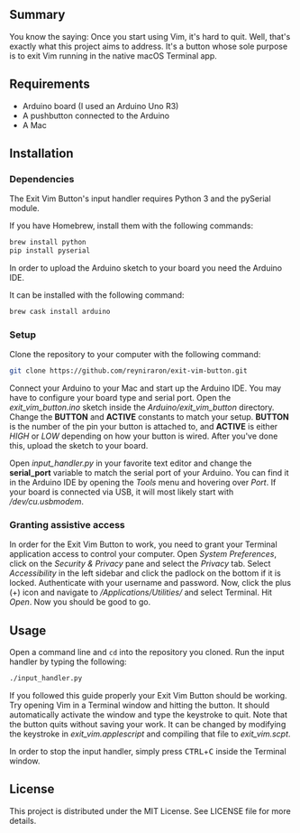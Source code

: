 ## Summary
You know the saying: Once you start using Vim, it's hard to quit. Well, that's exactly what this project aims to address. It's a button whose sole purpose is to exit Vim running in the native macOS Terminal app.

## Requirements
* Arduino board (I used an Arduino Uno R3)
* A pushbutton connected to the Arduino
* A Mac

## Installation
### Dependencies
The Exit Vim Button's input handler requires Python 3 and the pySerial module.

If you have Homebrew, install them with the following commands:
```bash
brew install python
pip install pyserial
```

In order to upload the Arduino sketch to your board you need the Arduino IDE.

It can be installed with the following command:
```bash
brew cask install arduino
```

### Setup
Clone the repository to your computer with the following command:
```bash
git clone https://github.com/reyniraron/exit-vim-button.git
```

Connect your Arduino to your Mac and start up the Arduino IDE. You may have to configure your board type and serial port. Open the *exit_vim_button.ino* sketch inside the *Arduino/exit_vim_button* directory. Change the **BUTTON** and **ACTIVE** constants to match your setup. **BUTTON** is the number of the pin your button is attached to, and **ACTIVE** is either *HIGH* or *LOW* depending on how your button is wired. After you've done this, upload the sketch to your board.

Open *input_handler.py* in your favorite text editor and change the **serial_port** variable to match the serial port of your Arduino. You can find it in the Arduino IDE by opening the *Tools* menu and hovering over *Port*. If your board is connected via USB, it will most likely start with */dev/cu.usbmodem*.

### Granting assistive access
In order for the Exit Vim Button to work, you need to grant your Terminal application access to control your computer. Open *System Preferences*, click on the *Security & Privacy* pane and select the *Privacy* tab. Select *Accessibility* in the left sidebar and click the padlock on the bottom if it is locked. Authenticate with your username and password. Now, click the plus (+) icon and navigate to */Applications/Utilities/* and select Terminal. Hit *Open*. Now you should be good to go.

## Usage
Open a command line and `cd` into the repository you cloned. Run the input handler by typing the following:
```bash
./input_handler.py
```

If you followed this guide properly your Exit Vim Button should be working. Try opening Vim in a Terminal window and hitting the button. It should automatically activate the window and type the keystroke to quit. Note that the button quits without saving your work. It can be changed by modifying the keystroke in *exit_vim.applescript* and compiling that file to *exit_vim.scpt*.

In order to stop the input handler, simply press <kbd>CTRL</kbd>+<kbd>C</kbd> inside the Terminal window.

## License
This project is distributed under the MIT License. See LICENSE file for more details.
